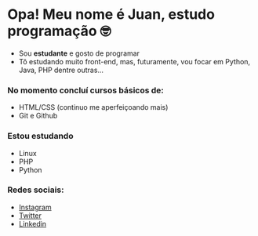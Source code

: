 # Opa! Meu nome é Juan, estudo programação 🤓

- Sou **estudante** e gosto de programar
- Tô estudando muito front-end, mas, futuramente, vou focar em Python, Java, PHP dentre outras...

### No momento concluí cursos básicos de:
* HTML/CSS (continuo me aperfeiçoando mais)
* Git e Github

### Estou estudando
* Linux
* PHP
* Python

### Redes sociais:
- [Instagram](https://instagram.com/juanvitorio_)
- [Twitter](https://twitter.com/JuanVitrioDutr2)
- [Linkedin](https://www.linkedin.com/in/juan-vit%C3%B3rio-747b5822a/)




